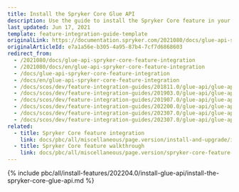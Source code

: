 ```yaml
---
title: Install the Spryker Core Glue API
description: Use the guide to install the Spryker Core feature in your project.
last_updated: Jun 17, 2021
template: feature-integration-guide-template
originalLink: https://documentation.spryker.com/2021080/docs/glue-api-spryker-core-feature-integration
originalArticleId: e7a1a56e-b305-4a95-87b4-7cf7d6868603
redirect_from:
  - /2021080/docs/glue-api-spryker-core-feature-integration
  - /2021080/docs/en/glue-api-spryker-core-feature-integration
  - /docs/glue-api-spryker-core-feature-integration
  - /docs/en/glue-api-spryker-core-feature-integration
  - /docs/scos/dev/feature-integration-guides/201811.0/glue-api/glue-api-spryker-core-feature-integration.html
  - /docs/scos/dev/feature-integration-guides/201903.0/glue-api/glue-api-spryker-core-feature-integration.html
  - /docs/scos/dev/feature-integration-guides/201907.0/glue-api/glue-api-spryker-core-feature-integration.html
  - /docs/scos/dev/feature-integration-guides/202200.0/glue-api/glue-api-spryker-core-feature-integration.html
  - /docs/scos/dev/feature-integration-guides/202307.0/glue-api/glue-api-spryker-core-feature-integration.html
  - /docs/scos/dev/feature-integration-guides/202307.0/glue-api/glue-api-glue-application-feature-integration.html
related:
  - title: Spryker Core feature integration
    link: docs/pbc/all/miscellaneous/page.version/install-and-upgrade/install-features/install-the-spryker-core-feature.html
  - title: Spryker Core feature walkthrough
    link: docs/pbc/all/miscellaneous/page.version/spryker-core-feature-overview/spryker-core-feature-overview.html
---
```


{% include pbc/all/install-features/202204.0/install-glue-api/install-the-spryker-core-glue-api.md %} <!-- To edit, see /_includes/pbc/all/install-features/202204.0/install-glue-api/install-the-spryker-core-glue-api.md -->
